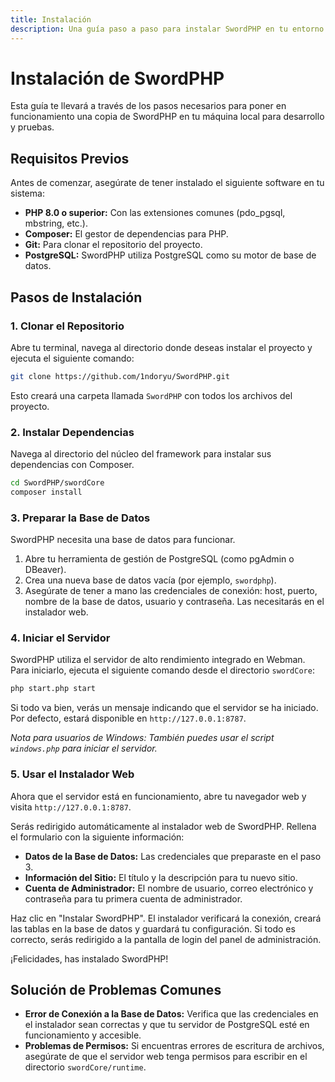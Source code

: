 ```yaml
---
title: Instalación
description: Una guía paso a paso para instalar SwordPHP en tu entorno de desarrollo local.
---
```


# Instalación de SwordPHP

Esta guía te llevará a través de los pasos necesarios para poner en funcionamiento una copia de SwordPHP en tu máquina local para desarrollo y pruebas.

## Requisitos Previos

Antes de comenzar, asegúrate de tener instalado el siguiente software en tu sistema:

-   **PHP 8.0 o superior:** Con las extensiones comunes (pdo_pgsql, mbstring, etc.).
-   **Composer:** El gestor de dependencias para PHP.
-   **Git:** Para clonar el repositorio del proyecto.
-   **PostgreSQL:** SwordPHP utiliza PostgreSQL como su motor de base de datos.

## Pasos de Instalación

### 1. Clonar el Repositorio

Abre tu terminal, navega al directorio donde deseas instalar el proyecto y ejecuta el siguiente comando:

```bash
git clone https://github.com/1ndoryu/SwordPHP.git
```


Esto creará una carpeta llamada `SwordPHP` con todos los archivos del proyecto.

### 2\. Instalar Dependencias

Navega al directorio del núcleo del framework para instalar sus dependencias con Composer.

```bash
cd SwordPHP/swordCore
composer install
```

### 3\. Preparar la Base de Datos

SwordPHP necesita una base de datos para funcionar.

1.  Abre tu herramienta de gestión de PostgreSQL (como pgAdmin o DBeaver).
2.  Crea una nueva base de datos vacía (por ejemplo, `swordphp`).
3.  Asegúrate de tener a mano las credenciales de conexión: host, puerto, nombre de la base de datos, usuario y contraseña. Las necesitarás en el instalador web.

### 4\. Iniciar el Servidor

SwordPHP utiliza el servidor de alto rendimiento integrado en Webman. Para iniciarlo, ejecuta el siguiente comando desde el directorio `swordCore`:

```bash
php start.php start
```

Si todo va bien, verás un mensaje indicando que el servidor se ha iniciado. Por defecto, estará disponible en `http://127.0.0.1:8787`.

_Nota para usuarios de Windows: También puedes usar el script `windows.php` para iniciar el servidor._

### 5\. Usar el Instalador Web

Ahora que el servidor está en funcionamiento, abre tu navegador web y visita `http://127.0.0.1:8787`.

Serás redirigido automáticamente al instalador web de SwordPHP. Rellena el formulario con la siguiente información:

-   **Datos de la Base de Datos:** Las credenciales que preparaste en el paso 3.
-   **Información del Sitio:** El título y la descripción para tu nuevo sitio.
-   **Cuenta de Administrador:** El nombre de usuario, correo electrónico y contraseña para tu primera cuenta de administrador.

Haz clic en "Instalar SwordPHP". El instalador verificará la conexión, creará las tablas en la base de datos y guardará tu configuración. Si todo es correcto, serás redirigido a la pantalla de login del panel de administración.

¡Felicidades, has instalado SwordPHP\!

## Solución de Problemas Comunes

-   **Error de Conexión a la Base de Datos:** Verifica que las credenciales en el instalador sean correctas y que tu servidor de PostgreSQL esté en funcionamiento y accesible.
-   **Problemas de Permisos:** Si encuentras errores de escritura de archivos, asegúrate de que el servidor web tenga permisos para escribir en el directorio `swordCore/runtime`.


